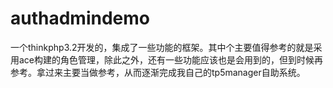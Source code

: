 # authadmindemo
一个thinkphp3.2开发的，集成了一些功能的框架。其中个主要值得参考的就是采用ace构建的角色管理，除此之外，还有一些功能应该也是会用到的，但到时候再参考。拿过来主要当做参考，从而逐渐完成我自己的tp5manager自助系统。
